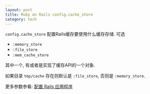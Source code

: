 ```yaml
---
layout: post
title: Ruby on Rails config.cache_store
category: tech
---
```

`config.cache_store` 配置Rails缓存要使用什么缓存存储. 可选 

*  `:memory_store`
*  `:file_store`
*  `:mem_cache_store` 

其中一个, 有或者是实现了缓存API的一个对象.

如果目录 `tmp/cache` 存在则默认是 `:file_store`, 否则是 `:memory_store`.

更多参数参看: <a href="http://guides.ruby-china.org/configuring.html" target="_blank">配置 Rails 应用程序</a>
